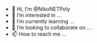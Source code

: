- 👋 Hi, I’m @NikoNETPoly
- 👀 I’m interested in ...
- 🌱 I’m currently learning ...
- 💞️ I’m looking to collaborate on ...
- 📫 How to reach me ...

<!---
NikoNETPoly/NikoNETPoly is a ✨ special ✨ repository because its `README.md` (this file) appears on your GitHub profile.
You can click the Preview link to take a look at your changes.
--->
